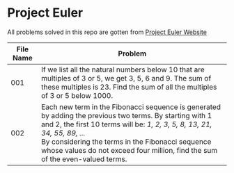 # Project Euler

All problems solved in this repo are gotten from [Project Euler Website](https://projecteuler.net)

| File Name | Problem                                                                                                                                                                                                                                                                                                                             |
| --------- | ----------------------------------------------------------------------------------------------------------------------------------------------------------------------------------------------------------------------------------------------------------------------------------------------------------------------------------- |
| 001       | If we list all the natural numbers below 10 that are multiples of 3 or 5, we get 3, 5, 6 and 9. The sum of these multiples is 23. Find the sum of all the multiples of 3 or 5 below 1000.                                                                                                                                           |
| 002       | Each new term in the Fibonacci sequence is generated by adding the previous two terms. By starting with 1 and 2, the first 10 terms will be: <i>1, 2, 3, 5, 8, 13, 21, 34, 55, 89, ... </i> <br> By considering the terms in the Fibonacci sequence whose values do not exceed four million, find the sum of the even-valued terms. |
